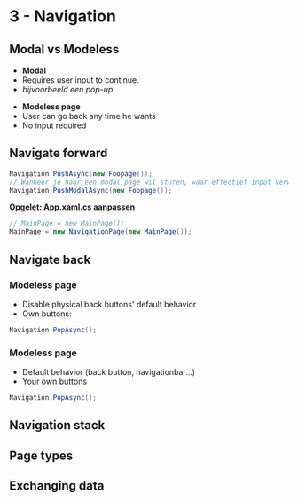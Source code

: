 # 3 - Navigation
## Modal vs Modeless
- **Modal**
- Requires user input to continue.
- *bijvoorbeeld een pop-up*

+ **Modeless page**
+ User can go back any time he wants
+ No input required

## Navigate forward
```csharp
Navigation.PushAsync(new Foopage());
// Wanneer je naar een modal page wil sturen, waar effectief input verwacht wordt
Navigation.PushModalAsync(new Foopage());
```

**Opgelet: App.xaml.cs aanpassen**
```csharp
// MainPage = new MainPage();
MainPage = new NavigationPage(new MainPage());
```

## Navigate back
### Modeless page
- Disable physical back buttons' default behavior
- Own buttons:
```csharp
Navigation.PopAsync();
```

### Modeless page
- Default behavior (back button, navigationbar...)
- Your own buttons
```csharp
Navigation.PopAsync();
```


## Navigation stack


## Page types


## Exchanging data



<!--stackedit_data:
eyJoaXN0b3J5IjpbMTMyMzE1ODQ1NywtODMyNjgwOTY4XX0=
-->